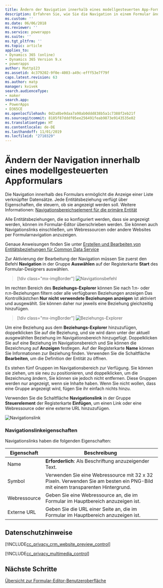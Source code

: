```yaml
---
title: Ändern der Navigation innerhalb eines modellgesteuerten App-Formulars in PowerApps | Microsoft-Dokumentation
description: Erfahren Sie, wie Sie die Navigation in einem Formular ändern
ms.custom: ''
ms.date: 06/06/2018
ms.reviewer: ''
ms.service: powerapps
ms.suite: ''
ms.tgt_pltfrm: ''
ms.topic: article
applies_to:
- Dynamics 365 (online)
- Dynamics 365 Version 9.x
- powerapps
author: Mattp123
ms.assetid: 4c379202-9f0e-4003-a49c-efff53e7f79f
caps.latest.revision: 63
ms.author: matp
manager: kvivek
search.audienceType:
- maker
search.app:
- PowerApps
- D365CE
ms.openlocfilehash: 0d2a8be9daa7a98ab0ddd838b5a1c7388f2eb21f
ms.sourcegitcommit: 8185f87dddf05ee256491feab9873e9143535e02
ms.translationtype: HT
ms.contentlocale: de-DE
ms.lasthandoff: 11/01/2019
ms.locfileid: "2710329"
---
```

# <a name="change-navigation-within-a-model-driven-app-form"></a>Ändern der Navigation innerhalb eines modellgesteuerten Appformulars

 Die Navigation innerhalb des Formulars ermöglicht die Anzeige einer Liste verknüpfter Datensätze. Jede Entitätsbeziehung verfügt über Eigenschaften, die steuern, ob sie angezeigt werden soll. Weitere Informationen: [Navigationsbereichselement für die primäre Entität](../common-data-service/create-edit-1n-relationships-solution-explorer.md#navigation-pane-item-for-primary-entity)  
  
 Alle Entitätsbeziehungen, die so konfiguriert werden, dass sie angezeigt werden, können im Formular-Editor überschrieben werden. Sie können auch Navigationslinks einschließen, um Webressourcen oder andere Websites per Formularnavigation anzuzeigen.  
  
 Genaue Anweisungen finden Sie unter [Erstellen und Bearbeiten von Entitätsbeziehungen für Common Data Service](../common-data-service/create-edit-entity-relationships.md)  
  
 Zur Aktivierung der Bearbeitung der Navigation müssen Sie zuerst den Befehl **Navigation** in der Gruppe **Auswählen** auf der Registerkarte **Start** des Formular-Designers auswählen.  
 
> [!div class="mx-imgBorder"] 
> ![Navigationsbefehl](media/navigation-command.png)
 
 Im rechten Bereich des **Beziehungs-Explorer** können Sie nach 1:n- oder n:n-Beziehungen filtern oder alle verfügbaren Beziehungen anzeigen Das Kontrollkästchen **Nur nicht verwendete Beziehungen anzeigen** ist aktiviert und ausgewählt. Sie können daher nur jeweils eine Beziehung gleichzeitig hinzufügen.  
 
 > [!div class="mx-imgBorder"] 
 > ![Beziehungs-Explorer](media/relationship-explorer.png)

 Um eine Beziehung aus dem **Beziehungs-Explorer** hinzuzufügen, doppelklicken Sie auf die Beziehung, und sie wird dann unter der aktuell ausgewählten Beziehung im Navigationsbereich hinzugefügt. Doppelklicken Sie auf eine Beziehung im Navigationsbereich und Sie können die Bezeichnung auf **Anzeigen** festlegen. Auf der Registerkarte **Name** können Sie Informationen zur Beziehung finden. Verwenden Sie die Schaltfläche **Bearbeiten**, um die Definition der Entität zu öffnen.  
  
 Es stehen fünf Gruppen im Navigationsbereich zur Verfügung. Sie können sie ziehen, um sie neu zu positionieren, und doppelklicken, um die Bezeichnung ändern, Sie können sie jedoch nicht entfernen. Diese Gruppen werden nur angezeigt, wenn sie Inhalte haben. Wenn Sie nicht wollen, dass eine Gruppe angezeigt wird, fügen Sie ihr einfach nichts hinzu.  
  
 Verwenden Sie die Schaltfläche **Navigationslink** in der Gruppe **Steuerelement** der Registerkarte **Einfügen**, um einen Link oder eine Webressource oder eine externe URL hinzuzufügen.  
 
 ![Navigationslink](media/navigation-link.png)
 
<a name="BKMK_NavigationLinkProperties"></a>   
### <a name="navigation-link-properties"></a>Navigationslinkeigenschaften  
 Navigationslinks haben die folgenden Eigenschaften:  
  
|Eigenschaft|Beschreibung|  
|--------------|-----------------|  
|Name|**Erforderlich**: Als Beschriftung anzuzeigender Text.|  
|Symbol|Verwenden Sie eine Webressource mit 32 x 32 Pixeln. Verwenden Sie am besten ein PNG-Bild mit einem transparenten Hintergrund.|  
|Webressource|Geben Sie eine Webressource an, die im Formular im Hauptbereich anzuzeigen ist.|  
|Externe URL|Geben Sie die URL einer Seite an, die im Formular im Hauptbereich anzuzeigen ist.|  

<a name="BKMK_PrivacyNotices"></a>   

## <a name="privacy-notices"></a>Datenschutzhinweise  
 [!INCLUDE[cc_privacy_crm_website_preview_control](../../includes/cc-privacy-crm-website-preview-control.md)]    
  
 [!INCLUDE[cc_privacy_multimedia_control](../../includes/cc-privacy-multimedia-control.md)]  

## <a name="next-steps"></a>Nächste Schritte

[Übersicht zur Formular-Editor-Benutzeroberfläche](form-editor-user-interface-legacy.md)
